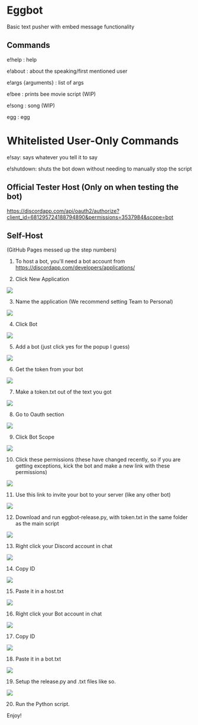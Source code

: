 # Eggbot
Basic text pusher with embed message functionality

## Commands
e!help : help

e!about : about the speaking/first mentioned user

e!args {arguments} : list of args

e!bee : prints bee movie script (WIP)

e!song : song (WIP)

egg : egg

# Whitelisted User-Only Commands

e!say: says whatever you tell it to say

e!shutdown: shuts the bot down without needing to manually stop the script

## Official Tester Host (Only on when testing the bot)
https://discordapp.com/api/oauth2/authorize?client_id=681295724188794890&permissions=3537984&scope=bot

## Self-Host
(GitHub Pages messed up the step numbers)

1. To host a bot, you'll need a bot account from https://discordapp.com/developers/applications/

2. Click New Application 

![](tutorial/newapp.png)

3. Name the application (We recommend setting Team to Personal)

![](tutorial/teamchoose.png)

4. Click Bot

![](tutorial/clikbot.png)

5. Add a bot (just click yes for the popup I guess)

![](tutorial/makebot.png)

6. Get the token from your bot

![](tutorial/tokentime.png)

7. Make a token.txt out of the text you got

![](tutorial/tokentxt.png)

8. Go to Oauth section

![](tutorial/oauth.png)

9. Click Bot Scope

![](tutorial/botlink.png)

10. Click these permissions (these have changed recently, so if you are getting exceptions, kick the bot and make a new link with these permissions)

![](tutorial/perms.png)

11. Use this link to invite your bot to your server (like any other bot)

![](tutorial/getlink.png)

12. Download and run eggbot-release.py, with token.txt in the same folder as the main script

![](tutorial/setup1.png)

13. Right click your Discord account in chat

![](tutorial/rclickOwner.png)

14. Copy ID 

![](tutorial/copyOwner.png)

15. Paste it in a host.txt

![](tutorial/hostpaste.png)

16. Right click your Bot account in chat

![](tutorial/rclickBot.png)

17. Copy ID 

![](tutorial/copyBot.png)

18. Paste it in a bot.txt

![](tutorial/botpaste.png)

19. Setup the release.py and .txt files like so.

![](tutorial/setup.png)

20. Run the Python script.

Enjoy!

